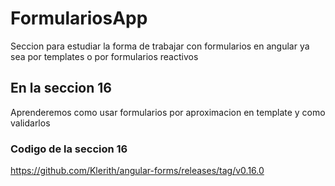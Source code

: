 # FormulariosApp

Seccion para estudiar la forma de trabajar con formularios en angular ya sea por templates o por formularios reactivos

## En la seccion 16

Aprenderemos como usar formularios por aproximacion en template y como validarlos

### Codigo de la seccion 16

<https://github.com/Klerith/angular-forms/releases/tag/v0.16.0>
